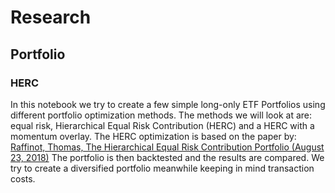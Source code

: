 # Research

## Portfolio

### HERC
In this notebook we try to create a few simple long-only ETF Portfolios using different portfolio optimization methods.
The methods we will look at are: equal risk, Hierarchical Equal Risk Contribution (HERC) and a HERC with a momentum overlay.
The HERC optimization is based on the paper by: [Raffinot, Thomas, The Hierarchical Equal Risk Contribution Portfolio (August 23, 2018)](https://ssrn.com/abstract=3237540 )
The portfolio is then backtested and the results are compared. We try to create a diversified portfolio meanwhile keeping in mind transaction costs.


